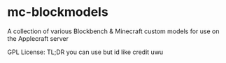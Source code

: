 # mc-blockmodels
A collection of various Blockbench &amp; Minecraft custom models for use on the Applecraft server


GPL License: TL;DR you can use but id like credit uwu
